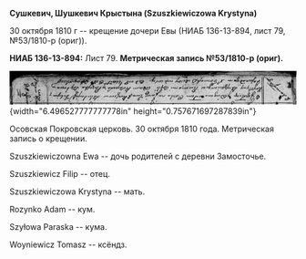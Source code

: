 **Сушкевич, Шушкевич Крыстына (Szuszkiewiczowa Krystyna)**

30 октября 1810 г -- крещение дочери Евы (НИАБ 136-13-894, лист 79,
№53/1810-р (ориг)).

**НИАБ 136-13-894:** Лист 79. **Метрическая запись №53/1810-р (ориг).**

![](./media/ad98be5dac762286310934992850f98a4dd3dbe3.png){width="6.496527777777778in"
height="0.757671697287839in"}

Осовская Покровская церковь. 30 октября 1810 года. Метрическая запись о
крещении.

Szuszkiewiczowna Ewa -- дочь родителей с деревни Замосточье.

Szuszkiewicz Filip -- отец.

Szuszkiewiczowa Krystyna -- мать.

Rozynko Adam -- кум.

Szyłowa Paraska -- кума.

Woyniewicz Tomasz -- ксёндз.
